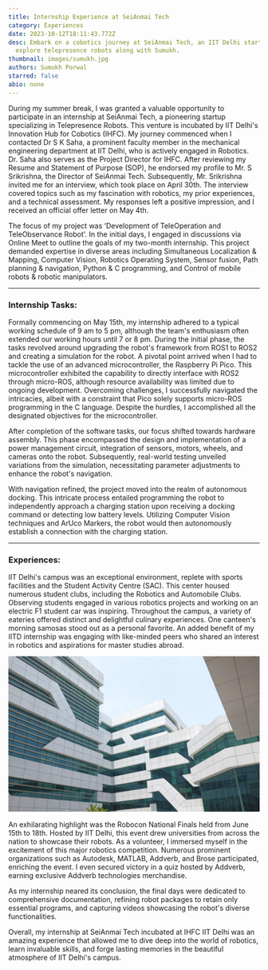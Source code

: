 ```yaml
---
title: Internship Experience at SeiAnmai Tech
category: Experiences
date: 2023-10-12T18:11:43.772Z
desc: Embark on a cobotics journey at SeiAnmai Tech, an IIT Delhi startup, and
  explore telepresence robots along with Sumukh.
thumbnail: images/sumukh.jpg
authors: Sumukh Porwal
starred: false
abio: none
---
```


During my summer break, I was granted a valuable opportunity to participate in an internship at SeiAnmai Tech, a pioneering startup specializing in Telepresence Robots. This venture is incubated by IIT Delhi's Innovation Hub for Cobotics (IHFC). My journey commenced when I contacted Dr S K Saha, a prominent faculty member in the mechanical engineering department at IIT Delhi, who is actively engaged in Robotics. Dr. Saha also serves as the Project Director for IHFC. After reviewing my Resume and Statement of Purpose (SOP), he endorsed my profile to Mr. S Srikrishna, the Director of SeiAnmai Tech. Subsequently, Mr. Srikrishna invited me for an interview, which took place on April 30th. The interview covered topics such as my fascination with robotics, my prior experiences, and a technical assessment. My responses left a positive impression, and I received an official offer letter on May 4th.

The focus of my project was ‘Development of TeleOperation and TeleObservance Robot'. In the initial days, I engaged in discussions via Online Meet to outline the goals of my two-month internship. This project demanded expertise in diverse areas including Simultaneous Localization & Mapping, Computer Vision, Robotics Operating System, Sensor fusion, Path planning & navigation, Python & C programming, and Control of mobile robots & robotic manipulators.

---

### Internship Tasks:

Formally commencing on May 15th, my internship adhered to a typical working schedule of 9 am to 5 pm, although the team's enthusiasm often extended our working hours until 7 or 8 pm. During the initial phase, the tasks revolved around upgrading the robot's framework from ROS1 to ROS2 and creating a simulation for the robot. A pivotal point arrived when I had to tackle the use of an advanced microcontroller, the Raspberry Pi Pico. This microcontroller exhibited the capability to directly interface with ROS2 through micro-ROS, although resource availability was limited due to ongoing development. Overcoming challenges, I successfully navigated the intricacies, albeit with a constraint that Pico solely supports micro-ROS programming in the C language. Despite the hurdles, I accomplished all the designated objectives for the microcontroller.

After completion of the software tasks, our focus shifted towards hardware assembly. This phase encompassed the design and implementation of a power management circuit, integration of sensors, motors, wheels, and cameras onto the robot. Subsequently, real-world testing unveiled variations from the simulation, necessitating parameter adjustments to enhance the robot's navigation.

With navigation refined, the project moved into the realm of autonomous docking. This intricate process entailed programming the robot to independently approach a charging station upon receiving a docking command or detecting low battery levels. Utilizing Computer Vision techniques and ArUco Markers, the robot would then autonomously establish a connection with the charging station.

---

### Experiences:

IIT Delhi's campus was an exceptional environment, replete with sports facilities and the Student Activity Centre (SAC). This center housed numerous student clubs, including the Robotics and Automobile Clubs. Observing students engaged in various robotics projects and working on an electric F1 student car was inspiring. Throughout the campus, a variety of eateries offered distinct and delightful culinary experiences. One canteen's morning samosas stood out as a personal favorite. An added benefit of my IITD internship was engaging with like-minded peers who shared an interest in robotics and aspirations for master studies abroad.

![](images/screenshot-from-2023-10-12-01-59-27.png)

An exhilarating highlight was the Robocon National Finals held from June 15th to 18th. Hosted by IIT Delhi, this event drew universities from across the nation to showcase their robots. As a volunteer, I immersed myself in the excitement of this major robotics competition. Numerous prominent organizations such as Autodesk, MATLAB, Addverb, and Brose participated, enriching the event. I even secured victory in a quiz hosted by Addverb, earning exclusive Addverb technologies merchandise.

As my internship neared its conclusion, the final days were dedicated to comprehensive documentation, refining robot packages to retain only essential programs, and capturing videos showcasing the robot's diverse functionalities.

Overall, my internship at SeiAnmai Tech incubated at IHFC IIT Delhi was an amazing experience that allowed me to dive deep into the world of robotics, learn invaluable skills, and forge lasting memories in the beautiful atmosphere of IIT Delhi's campus.
